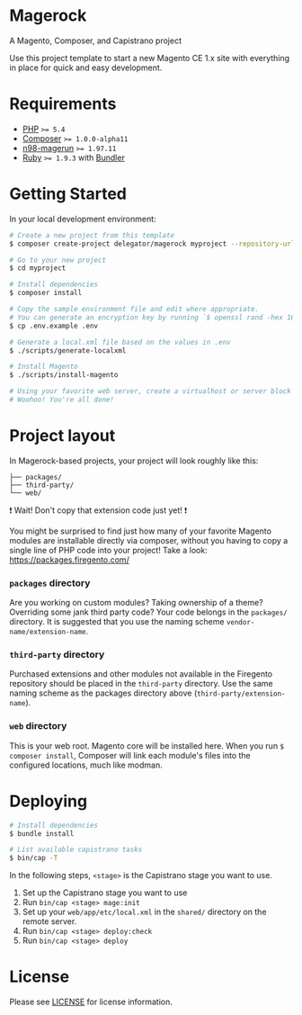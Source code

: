 # Magerock

A Magento, Composer, and Capistrano project

Use this project template to start a new Magento CE 1.x site with everything in place for quick and easy development.

# Requirements

 - [PHP][1] `>= 5.4`
 - [Composer][2] `>= 1.0.0-alpha11`
 - [n98-magerun][3] `>= 1.97.11`
 - [Ruby][4] `>= 1.9.3` with [Bundler][5]

# Getting Started

In your local development environment:

```bash
# Create a new project from this template
$ composer create-project delegator/magerock myproject --repository-url=https://packages.delegator.com/

# Go to your new project
$ cd myproject

# Install dependencies
$ composer install

# Copy the sample environment file and edit where appropriate.
# You can generate an encryption key by running `$ openssl rand -hex 16`
$ cp .env.example .env

# Generate a local.xml file based on the values in .env
$ ./scripts/generate-localxml

# Install Magento
$ ./scripts/install-magento

# Using your favorite web server, create a virtualhost or server block that points at the web directory.
# Woohoo! You're all done!
```

# Project layout

In Magerock-based projects, your project will look roughly like this:

```
├── packages/
├── third-party/
└── web/
```

:exclamation: Wait! Don't copy that extension code just yet! :exclamation:

You might be surprised to find just how many of your favorite Magento modules
are installable directly via composer, without you having to copy a single line
of PHP code into your project! Take a look: https://packages.firegento.com/

### `packages` directory

Are you working on custom modules? Taking ownership of a theme? Overriding some
jank third party code? Your code belongs in the `packages/` directory. It is
suggested that you use the naming scheme `vendor-name/extension-name`.

### `third-party` directory

Purchased extensions and other modules not available in the Firegento repository
should be placed in the `third-party` directory. Use the same naming scheme as
the packages directory above (`third-party/extension-name`).

### `web` directory

This is your web root. Magento core will be installed here. When you run `$
composer install`, Composer will link each module's files into the configured
locations, much like modman.

# Deploying

```bash
# Install dependencies
$ bundle install

# List available capistrano tasks
$ bin/cap -T
```

In the following steps, `<stage>` is the Capistrano stage you want to use.

1. Set up the Capistrano stage you want to use
2. Run `bin/cap <stage> mage:init`
3. Set up your `web/app/etc/local.xml` in the `shared/` directory on the remote server.
4. Run `bin/cap <stage> deploy:check`
5. Run `bin/cap <stage> deploy`

# License

Please see [LICENSE][6] for license information.

[1]: https://secure.php.net/
[2]: https://getcomposer.org/
[3]: http://magerun.net/
[4]: https://www.ruby-lang.org/
[5]: http://bundler.io/
[6]: ./LICENSE
